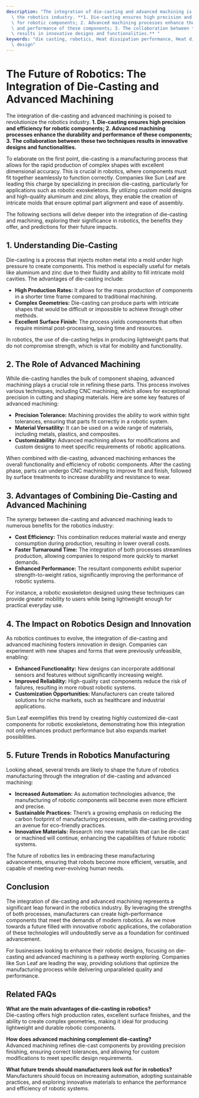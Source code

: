 ```yaml
---
description: "The integration of die-casting and advanced machining is poised to revolutionize\
  \ the robotics industry. **1. Die-casting ensures high precision and efficiency\
  \ for robotic components; 2. Advanced machining processes enhance the durability\
  \ and performance of these components; 3. The collaboration between these two techniques\
  \ results in innovative designs and functionalities.** "
keywords: "die casting, robotics, Heat dissipation performance, Heat dissipation optimization\
  \ design"
---
```

# The Future of Robotics: The Integration of Die-Casting and Advanced Machining

The integration of die-casting and advanced machining is poised to revolutionize the robotics industry. **1. Die-casting ensures high precision and efficiency for robotic components; 2. Advanced machining processes enhance the durability and performance of these components; 3. The collaboration between these two techniques results in innovative designs and functionalities.** 

To elaborate on the first point, die-casting is a manufacturing process that allows for the rapid production of complex shapes with excellent dimensional accuracy. This is crucial in robotics, where components must fit together seamlessly to function correctly. Companies like Sun Leaf are leading this charge by specializing in precision die-casting, particularly for applications such as robotic exoskeletons. By utilizing custom mold designs and high-quality aluminum and zinc alloys, they enable the creation of intricate molds that ensure optimal part alignment and ease of assembly.

The following sections will delve deeper into the integration of die-casting and machining, exploring their significance in robotics, the benefits they offer, and predictions for their future impacts.

## **1. Understanding Die-Casting**

Die-casting is a process that injects molten metal into a mold under high pressure to create components. This method is especially useful for metals like aluminum and zinc due to their fluidity and ability to fill intricate mold cavities. The advantages of die-casting include:

- **High Production Rates:** It allows for the mass production of components in a shorter time frame compared to traditional machining.
- **Complex Geometries:** Die-casting can produce parts with intricate shapes that would be difficult or impossible to achieve through other methods.
- **Excellent Surface Finish:** The process yields components that often require minimal post-processing, saving time and resources.

In robotics, the use of die-casting helps in producing lightweight parts that do not compromise strength, which is vital for mobility and functionality.

## **2. The Role of Advanced Machining**

While die-casting handles the bulk of component shaping, advanced machining plays a crucial role in refining these parts. This process involves various techniques, including CNC machining, which allows for exceptional precision in cutting and shaping materials. Here are some key features of advanced machining:

- **Precision Tolerance:** Machining provides the ability to work within tight tolerances, ensuring that parts fit correctly in a robotic system.
- **Material Versatility:** It can be used on a wide range of materials, including metals, plastics, and composites.
- **Customizability:** Advanced machining allows for modifications and custom designs to meet specific requirements of robotic applications.

When combined with die-casting, advanced machining enhances the overall functionality and efficiency of robotic components. After the casting phase, parts can undergo CNC machining to improve fit and finish, followed by surface treatments to increase durability and resistance to wear.

## **3. Advantages of Combining Die-Casting and Advanced Machining**

The synergy between die-casting and advanced machining leads to numerous benefits for the robotics industry:

- **Cost Efficiency:** This combination reduces material waste and energy consumption during production, resulting in lower overall costs.
- **Faster Turnaround Time:** The integration of both processes streamlines production, allowing companies to respond more quickly to market demands.
- **Enhanced Performance:** The resultant components exhibit superior strength-to-weight ratios, significantly improving the performance of robotic systems.

For instance, a robotic exoskeleton designed using these techniques can provide greater mobility to users while being lightweight enough for practical everyday use.

## **4. The Impact on Robotics Design and Innovation**

As robotics continues to evolve, the integration of die-casting and advanced machining fosters innovation in design. Companies can experiment with new shapes and forms that were previously unfeasible, enabling:

- **Enhanced Functionality:** New designs can incorporate additional sensors and features without significantly increasing weight.
- **Improved Reliability:** High-quality cast components reduce the risk of failures, resulting in more robust robotic systems.
- **Customization Opportunities:** Manufacturers can create tailored solutions for niche markets, such as healthcare and industrial applications.

Sun Leaf exemplifies this trend by creating highly customized die-cast components for robotic exoskeletons, demonstrating how this integration not only enhances product performance but also expands market possibilities.

## **5. Future Trends in Robotics Manufacturing**

Looking ahead, several trends are likely to shape the future of robotics manufacturing through the integration of die-casting and advanced machining:

- **Increased Automation:** As automation technologies advance, the manufacturing of robotic components will become even more efficient and precise.
- **Sustainable Practices:** There’s a growing emphasis on reducing the carbon footprint of manufacturing processes, with die-casting providing an avenue for eco-friendly practices.
- **Innovative Materials:** Research into new materials that can be die-cast or machined will continue, enhancing the capabilities of future robotic systems.

The future of robotics lies in embracing these manufacturing advancements, ensuring that robots become more efficient, versatile, and capable of meeting ever-evolving human needs.

## **Conclusion**

The integration of die-casting and advanced machining represents a significant leap forward in the robotics industry. By leveraging the strengths of both processes, manufacturers can create high-performance components that meet the demands of modern robotics. As we move towards a future filled with innovative robotic applications, the collaboration of these technologies will undoubtedly serve as a foundation for continued advancement.

For businesses looking to enhance their robotic designs, focusing on die-casting and advanced machining is a pathway worth exploring. Companies like Sun Leaf are leading the way, providing solutions that optimize the manufacturing process while delivering unparalleled quality and performance.

## Related FAQs

**What are the main advantages of die-casting in robotics?**  
Die-casting offers high production rates, excellent surface finishes, and the ability to create complex geometries, making it ideal for producing lightweight and durable robotic components.

**How does advanced machining complement die-casting?**  
Advanced machining refines die-cast components by providing precision finishing, ensuring correct tolerances, and allowing for custom modifications to meet specific design requirements.

**What future trends should manufacturers look out for in robotics?**  
Manufacturers should focus on increasing automation, adopting sustainable practices, and exploring innovative materials to enhance the performance and efficiency of robotic systems.

